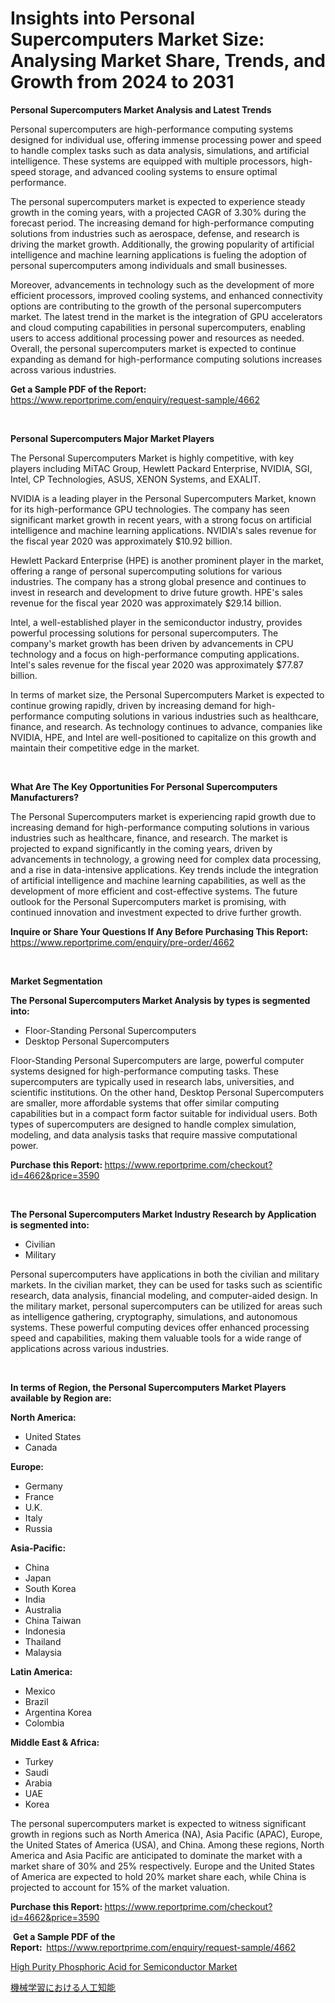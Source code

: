 <p><h1>Insights into Personal Supercomputers Market Size: Analysing Market Share, Trends, and Growth from 2024 to 2031</h1></p><p><strong>Personal Supercomputers Market Analysis and Latest Trends</strong></p>
<p><p>Personal supercomputers are high-performance computing systems designed for individual use, offering immense processing power and speed to handle complex tasks such as data analysis, simulations, and artificial intelligence. These systems are equipped with multiple processors, high-speed storage, and advanced cooling systems to ensure optimal performance.</p><p>The personal supercomputers market is expected to experience steady growth in the coming years, with a projected CAGR of 3.30% during the forecast period. The increasing demand for high-performance computing solutions from industries such as aerospace, defense, and research is driving the market growth. Additionally, the growing popularity of artificial intelligence and machine learning applications is fueling the adoption of personal supercomputers among individuals and small businesses.</p><p>Moreover, advancements in technology such as the development of more efficient processors, improved cooling systems, and enhanced connectivity options are contributing to the growth of the personal supercomputers market. The latest trend in the market is the integration of GPU accelerators and cloud computing capabilities in personal supercomputers, enabling users to access additional processing power and resources as needed. Overall, the personal supercomputers market is expected to continue expanding as demand for high-performance computing solutions increases across various industries.</p></p>
<p><strong>Get a Sample PDF of the Report:&nbsp;</strong> <a href="https://www.reportprime.com/enquiry/request-sample/4662">https://www.reportprime.com/enquiry/request-sample/4662</a></p>
<p>&nbsp;</p>
<p><strong>Personal Supercomputers Major Market Players</strong></p>
<p><p>The Personal Supercomputers Market is highly competitive, with key players including MiTAC Group, Hewlett Packard Enterprise, NVIDIA, SGI, Intel, CP Technologies, ASUS, XENON Systems, and EXALIT.</p><p>NVIDIA is a leading player in the Personal Supercomputers Market, known for its high-performance GPU technologies. The company has seen significant market growth in recent years, with a strong focus on artificial intelligence and machine learning applications. NVIDIA's sales revenue for the fiscal year 2020 was approximately $10.92 billion.</p><p>Hewlett Packard Enterprise (HPE) is another prominent player in the market, offering a range of personal supercomputing solutions for various industries. The company has a strong global presence and continues to invest in research and development to drive future growth. HPE's sales revenue for the fiscal year 2020 was approximately $29.14 billion.</p><p>Intel, a well-established player in the semiconductor industry, provides powerful processing solutions for personal supercomputers. The company's market growth has been driven by advancements in CPU technology and a focus on high-performance computing applications. Intel's sales revenue for the fiscal year 2020 was approximately $77.87 billion.</p><p>In terms of market size, the Personal Supercomputers Market is expected to continue growing rapidly, driven by increasing demand for high-performance computing solutions in various industries such as healthcare, finance, and research. As technology continues to advance, companies like NVIDIA, HPE, and Intel are well-positioned to capitalize on this growth and maintain their competitive edge in the market.</p></p>
<p>&nbsp;</p>
<p><strong>What Are The Key Opportunities For Personal Supercomputers Manufacturers?</strong></p>
<p><p>The Personal Supercomputers market is experiencing rapid growth due to increasing demand for high-performance computing solutions in various industries such as healthcare, finance, and research. The market is projected to expand significantly in the coming years, driven by advancements in technology, a growing need for complex data processing, and a rise in data-intensive applications. Key trends include the integration of artificial intelligence and machine learning capabilities, as well as the development of more efficient and cost-effective systems. The future outlook for the Personal Supercomputers market is promising, with continued innovation and investment expected to drive further growth.</p></p>
<p><strong>Inquire or Share Your Questions If Any Before Purchasing This Report:</strong> <a href="https://www.reportprime.com/enquiry/pre-order/4662">https://www.reportprime.com/enquiry/pre-order/4662</a></p>
<p>&nbsp;</p>
<p><strong>Market Segmentation</strong></p>
<p><strong>The Personal Supercomputers Market Analysis by types is segmented into:</strong></p>
<p><ul><li>Floor-Standing Personal Supercomputers</li><li>Desktop Personal Supercomputers</li></ul></p>
<p><p>Floor-Standing Personal Supercomputers are large, powerful computer systems designed for high-performance computing tasks. These supercomputers are typically used in research labs, universities, and scientific institutions. On the other hand, Desktop Personal Supercomputers are smaller, more affordable systems that offer similar computing capabilities but in a compact form factor suitable for individual users. Both types of supercomputers are designed to handle complex simulation, modeling, and data analysis tasks that require massive computational power.</p></p>
<p><strong>Purchase this Report:&nbsp;</strong><a href="https://www.reportprime.com/checkout?id=4662&price=3590">https://www.reportprime.com/checkout?id=4662&price=3590</a></p>
<p>&nbsp;</p>
<p><strong>The Personal Supercomputers Market Industry Research by Application is segmented into:</strong></p>
<p><ul><li>Civilian</li><li>Military</li></ul></p>
<p><p>Personal supercomputers have applications in both the civilian and military markets. In the civilian market, they can be used for tasks such as scientific research, data analysis, financial modeling, and computer-aided design. In the military market, personal supercomputers can be utilized for areas such as intelligence gathering, cryptography, simulations, and autonomous systems. These powerful computing devices offer enhanced processing speed and capabilities, making them valuable tools for a wide range of applications across various industries.</p></p>
<p>&nbsp;</p>
<p><strong>In terms of Region, the Personal Supercomputers Market Players available by Region are:</strong></p>
<p>
    <p> <strong> North America: </strong>
        <ul>
            <li>United States</li>
            <li>Canada</li>
        </ul>
        </p> 
    <p> <strong> Europe: </strong>
        <ul>
            <li>Germany</li>
            <li>France</li>
            <li>U.K.</li>
            <li>Italy</li>
            <li>Russia</li>
        </ul>
        </p> 
    <p> <strong> Asia-Pacific: </strong>
        <ul>
            <li>China</li>
            <li>Japan</li>
            <li>South Korea</li>
            <li>India</li>
            <li>Australia</li>
            <li>China Taiwan</li>
            <li>Indonesia</li>
            <li>Thailand</li>
            <li>Malaysia</li>
        </ul>
        </p> 
    <p> <strong> Latin America: </strong>
        <ul>
            <li>Mexico</li>
            <li>Brazil</li>
            <li>Argentina Korea</li>
            <li>Colombia</li>
        </ul>
        </p> 
    <p> <strong> Middle East & Africa: </strong>
        <ul>
            <li>Turkey</li>
            <li>Saudi</li>
            <li>Arabia</li>
            <li>UAE</li>
            <li>Korea</li>
        </ul>
    </p>
    </p>
<p><p>The personal supercomputers market is expected to witness significant growth in regions such as North America (NA), Asia Pacific (APAC), Europe, the United States of America (USA), and China. Among these regions, North America and Asia Pacific are anticipated to dominate the market with a market share of 30% and 25% respectively. Europe and the United States of America are expected to hold 20% market share each, while China is projected to account for 15% of the market valuation.</p></p>
<p><strong>Purchase this Report: </strong><a href="https://www.reportprime.com/checkout?id=4662&price=3590">https://www.reportprime.com/checkout?id=4662&price=3590</a></p>
<p>&nbsp;<strong>Get a Sample PDF of the Report:&nbsp;&nbsp;</strong><a href="https://www.reportprime.com/enquiry/request-sample/4662">https://www.reportprime.com/enquiry/request-sample/4662</a></p>
<p><strong></strong></p>
<p><p><a href="https://github.com/lbird53714/Market-Research-Report-List-4/blob/main/high-purity-phosphoric-acid-for-semiconductor-market.md">High Purity Phosphoric Acid for Semiconductor Market</a></p><p><a href="https://github.com/sghwr779811674/Market-Research-Report-List-1/blob/main/473210115320.md">機械学習における人工知能</a></p></p>